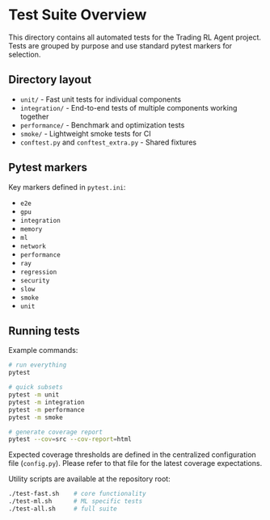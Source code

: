 # Test Suite Overview

This directory contains all automated tests for the Trading RL Agent project. Tests are grouped by purpose and use standard pytest markers for selection.

## Directory layout

- `unit/` - Fast unit tests for individual components
- `integration/` - End-to-end tests of multiple components working together
- `performance/` - Benchmark and optimization tests
- `smoke/` - Lightweight smoke tests for CI
- `conftest.py` and `conftest_extra.py` - Shared fixtures

## Pytest markers

Key markers defined in `pytest.ini`:

- `e2e`
- `gpu`
- `integration`
- `memory`
- `ml`
- `network`
- `performance`
- `ray`
- `regression`
- `security`
- `slow`
- `smoke`
- `unit`

## Running tests

Example commands:

```bash
# run everything
pytest

# quick subsets
pytest -m unit
pytest -m integration
pytest -m performance
pytest -m smoke

# generate coverage report
pytest --cov=src --cov-report=html
```

Expected coverage thresholds are defined in the centralized configuration file (`config.py`). Please refer to that file for the latest coverage expectations.

Utility scripts are available at the repository root:

```bash
./test-fast.sh    # core functionality
./test-ml.sh      # ML specific tests
./test-all.sh     # full suite
```
